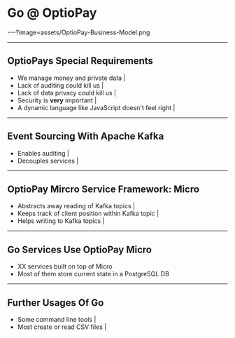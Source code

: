 # Go @ OptioPay

---?image=assets/OptioPay-Business-Model.png

---

## OptioPays Special Requirements

- We manage money and private data |
- Lack of auditing could kill us |
- Lack of data privacy could kill us |
- Security is **very** important |
- A dynamic language like JavaScript doesn't feel right |

---

## Event Sourcing With Apache Kafka

- Enables auditing |
- Decouples services |

---

## OptioPay Mircro Service Framework: Micro

- Abstracts away reading of Kafka topics |
- Keeps track of client position within Kafka topic |
- Helps writing to Kafka topics |

---

## Go Services Use OptioPay Micro

- XX services built on top of Micro
- Most of them store current state in a PostgreSQL DB

---

## Further Usages Of Go

- Some command line tools |
- Most create or read CSV files |
